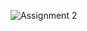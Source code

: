 ![Assignment 2](https://github.com/ST10452535/My-Tamagotchi-Pet-Assignment-2/assets/160850866/5f68ee1f-ecb5-4fe7-9fc5-5dddde22afc7)
